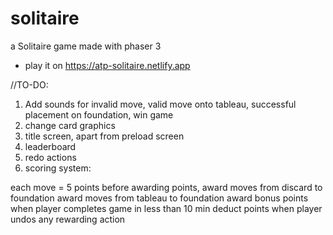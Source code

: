 # solitaire
a Solitaire game made with phaser 3
* play it on https://atp-solitaire.netlify.app
  
//TO-DO:
1. Add sounds for invalid move, valid move onto tableau, successful placement on foundation, win game
2. change card graphics
3. title screen, apart from preload screen
4. leaderboard
5. redo actions
6. scoring system:

each move = 5 points
before awarding points,
award moves from discard to foundation
award moves from tableau to foundation
award bonus points when player completes game in less than 10 min
deduct points when player undos any rewarding action